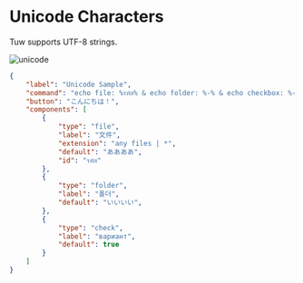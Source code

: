 # Unicode Characters

Tuw supports UTF-8 strings.  

![unicode](https://github.com/matyalatte/Simple-Command-Runner/assets/69258547/b260277f-9a81-4eed-b6d4-3d9b0bf1924d)

```json
{
    "label": "Unicode Sample",
    "command": "echo file: %รหัส% & echo folder: %-% & echo checkbox: %-%",
    "button": "こんにちは！",
    "components": [
        {
            "type": "file",
            "label": "文件",
            "extension": "any files | *",
            "default": "ああああ",
            "id": "รหัส"
        },
        {
            "type": "folder",
            "label": "폴더",
            "default": "いいいい",
        },
        {
            "type": "check",
            "label": "вариант",
            "default": true
        }
    ]
}
```
